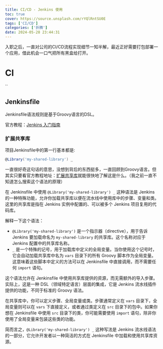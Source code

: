 ```yaml
---
title: CI/CD - Jenkins 使用
toc: true
cover: https://source.unsplash.com/rYQlRntSU0E
tags: ['CI/CD']
categories: ['折腾']
date: 2024-05-28 23:44:31
---
```


入职之后，一直对公司的CI/CD流程实现细节一知半解，最近正好需要打包部署一个应用，借此机会一口气把所有黑盒给打开。

<!-- more -->

# CI
``
## Jenkinsfile

Jenkinsfile语法规则是基于Groovy语言的DSL。

官方教程：[Jenkins 入门指南](https://www.jenkins.io/zh/doc/pipeline/tour/getting-started/)

### 扩展共享库
项目Jenkinsfile中的第一行基本都是:
```groovy
@Library('my-shared-library') _
```
一直很好奇这句话的意思，没想到背后的东西挺多，一直回顾到Groovy语言。但其实只要看官方教程地址：[扩展共享库](https://www.jenkins.io/zh/doc/book/pipeline/shared-libraries/)就能很快地了解这是什么。（我之前一直不知道怎么搜索这个语法的原理）

在 Jenkinsfile 中使用 `@Library('my-shared-library') _` 这种语法是 Jenkins 的一种特殊功能，允许你加载共享库以便在流水线中使用库中的步骤、变量和类。这里的共享库是指在 Jenkins 实例中配置的、可以被多个 Jenkins 项目复用的代码库。

解释一下这个语法：

- `@Library('my-shared-library')` 是一个指示器（directive），用于告诉 Jenkins 要加载命名为 `my-shared-library` 的共享库。这个名称对应于 Jenkins 配置中的共享库名称。
- `_` 是一个特殊的记号，用于加载库中定义的全局变量。当你使用这个记号时，它会自动加载共享库中名为 `vars` 目录下的所有 Groovy 脚本作为全局变量。这意味着这些脚本中定义的方法可以在 Jenkinsfile 中直接调用，而不需要任何 `import` 语句。

这个语法允许在 Jenkinsfile 中使用共享库提供的资源，而无需额外的导入步骤。实际上，这是一种 DSL（领域特定语言）层面的集成，它是 Jenkins 流水线插件提供的功能，不同于标准的 Groovy 语法。

在共享库中，你可以定义步骤、全局变量或类。步骤通常定义在 `vars` 目录下，全局变量则可以在 `vars` 下直接定义，或者通过类定义在 `src` 目录下的包中。如果你想在 Jenkinsfile 中使用 `src` 目录下的类，你可能需要使用 `import` 语句，除非你使用了全局变量来包装这些类的功能。

简而言之，`@Library('my-shared-library') _` 这种写法是 Jenkins 流水线语法的一部分，它允许开发者以一种简洁的方式在 Jenkinsfile 中加载和使用共享库资源。

